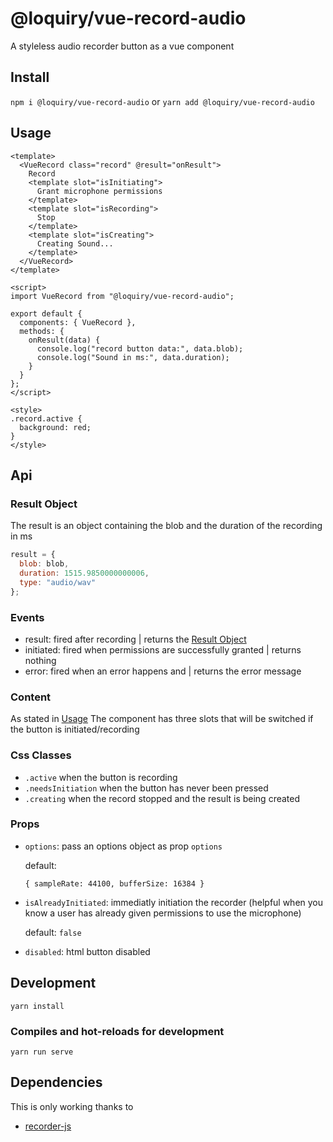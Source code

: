 # @loquiry/vue-record-audio

A styleless audio recorder button as a vue component

## Install

`npm i @loquiry/vue-record-audio` or
`yarn add @loquiry/vue-record-audio`

## Usage

```vue
<template>
  <VueRecord class="record" @result="onResult">
    Record
    <template slot="isInitiating">
      Grant microphone permissions
    </template>
    <template slot="isRecording">
      Stop
    </template>
    <template slot="isCreating">
      Creating Sound...
    </template>
  </VueRecord>
</template>

<script>
import VueRecord from "@loquiry/vue-record-audio";

export default {
  components: { VueRecord },
  methods: {
    onResult(data) {
      console.log("record button data:", data.blob);
      console.log("Sound in ms:", data.duration);
    }
  }
};
</script>

<style>
.record.active {
  background: red;
}
</style>
```

## Api

### Result Object

The result is an object containing the blob and the duration of the recording in ms

```js
result = {
  blob: blob,
  duration: 1515.9850000000006,
  type: "audio/wav"
};
```

### Events

- result: fired after recording | returns the [Result Object](#result-object)
- initiated: fired when permissions are successfully granted | returns nothing
- error: fired when an error happens and | returns the error message

### Content

As stated in [Usage](#usage) The component has three slots that will be switched if the button is initiated/recording

### Css Classes

- `.active` when the button is recording
- `.needsInitiation` when the button has never been pressed
- `.creating` when the record stopped and the result is being created

### Props

- `options`: pass an options object as prop `options`

  default:

  ```
  { sampleRate: 44100, bufferSize: 16384 }
  ```

- `isAlreadyInitiated`: immediatly initiation the recorder (helpful when you know a user has already given permissions to use the microphone)

  default: `false`

- `disabled`: html button disabled

## Development

```
yarn install
```

### Compiles and hot-reloads for development

```
yarn run serve
```

## Dependencies

This is only working thanks to

- [recorder-js](https://www.npmjs.com/package/recorder-js)
